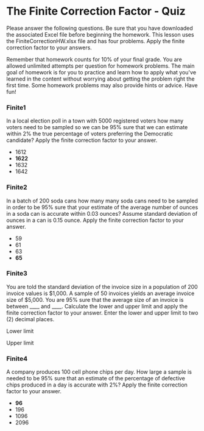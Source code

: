 # The Finite Correction Factor - Quiz

Please answer the following questions. Be sure that you have downloaded the associated Excel file before beginning the homework. This lesson uses the FiniteCorrectionHW.xlsx file and has four problems. Apply the finite correction factor to your answers.

Remember that homework counts for 10% of your final grade. You are allowed unlimited attempts per question for homework problems. The main goal of homework is for you to practice and learn how to apply what you've learned in the content without worrying about getting the problem right the first time. Some homework problems may also provide hints or advice. Have fun!

### Finite1

In a local election poll in a town with 5000 registered voters how many voters need to be sampled so we can be 95% sure that we can estimate within 2% the true percentage of voters preferring the Democratic candidate? Apply the finite correction factor to your answer.

- 1612
- **1622**
- 1632
- 1642

### Finite2

In a batch of 200 soda cans how many many soda cans need to be sampled in order to be 95% sure that your estimate of the average number of ounces in a soda can is accurate within 0.03 ounces? Assume standard deviation of ounces in a can is 0.15 ounce. Apply the finite correction factor to your answer.

- 59
- 61
- 63
- **65**

### Finite3

You are told the standard deviation of the invoice size in a population of 200 invoice values is $1,000. A sample of 50 invoices yields an average invoice size of $5,000. You are 95% sure that the average size of an invoice is between ____ and ____. Calculate the lower and upper limit and apply the finite correction factor to your answer. Enter the lower and upper limit to two (2) decimal places.

Lower limit

Upper limit

### Finite4

A company produces 100 cell phone chips per day. How large a sample is needed to be 95% sure that an estimate of the percentage of defective chips produced in a day is accurate with 2%? Apply the finite correction factor to your answer.

- **96**
- 196
- 1096
- 2096